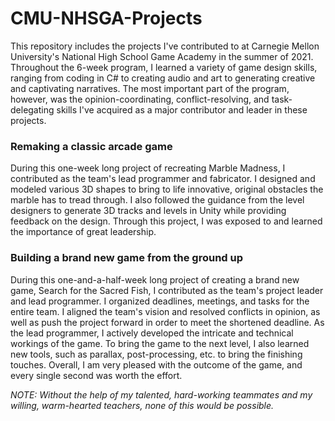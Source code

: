 # CMU-NHSGA-Projects
This repository includes the projects I've contributed to at Carnegie Mellon University's National High School Game Academy in the summer of 2021. Throughout the 6-week program, I learned a variety of game design skills, ranging from coding in C# to creating audio and art to generating creative and captivating narratives. The most important part of the program, however, was the opinion-coordinating, conflict-resolving, and task-delegating skills I've acquired as a major contributor and leader in these projects.

### Remaking a classic arcade game
During this one-week long project of recreating Marble Madness, I contributed as the team's lead programmer and fabricator. I designed and modeled various 3D shapes to bring to life innovative, original obstacles the marble has to tread through. I also followed the guidance from the level designers to generate 3D tracks and levels in Unity while providing feedback on the design. Through this project, I was exposed to and learned the importance of great leadership.

### Building a brand new game from the ground up
During this one-and-a-half-week long project of creating a brand new game, Search for the Sacred Fish, I contributed as the team's project leader and lead programmer. I organized deadlines, meetings, and tasks for the entire team. I aligned the team's vision and resolved conflicts in opinion, as well as push the project forward in order to meet the shortened deadline. As the lead programmer, I actively developed the intricate and technical workings of the game. To bring the game to the next level, I also learned new tools, such as parallax, post-processing, etc. to bring the finishing touches. Overall, I am very pleased with the outcome of the game, and every single second was worth the effort.

*NOTE: Without the help of my talented, hard-working teammates and my willing, warm-hearted teachers, none of this would be possible.*
